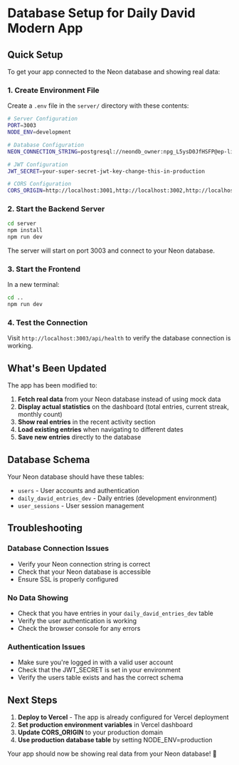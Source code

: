 # Database Setup for Daily David Modern App

## Quick Setup

To get your app connected to the Neon database and showing real data:

### 1. Create Environment File

Create a `.env` file in the `server/` directory with these contents:

```bash
# Server Configuration
PORT=3003
NODE_ENV=development

# Database Configuration
NEON_CONNECTION_STRING=postgresql://neondb_owner:npg_L5ysD0JfHSFP@ep-little-base-adgfntzb-pooler.c-2.us-east-1.aws.neon.tech/neondb?sslmode=require&channel_binding=require

# JWT Configuration
JWT_SECRET=your-super-secret-jwt-key-change-this-in-production

# CORS Configuration
CORS_ORIGIN=http://localhost:3001,http://localhost:3002,http://localhost:5173
```

### 2. Start the Backend Server

```bash
cd server
npm install
npm run dev
```

The server will start on port 3003 and connect to your Neon database.

### 3. Start the Frontend

In a new terminal:

```bash
cd ..
npm run dev
```

### 4. Test the Connection

Visit `http://localhost:3003/api/health` to verify the database connection is working.

## What's Been Updated

The app has been modified to:

1. **Fetch real data** from your Neon database instead of using mock data
2. **Display actual statistics** on the dashboard (total entries, current streak, monthly count)
3. **Show real entries** in the recent activity section
4. **Load existing entries** when navigating to different dates
5. **Save new entries** directly to the database

## Database Schema

Your Neon database should have these tables:

- `users` - User accounts and authentication
- `daily_david_entries_dev` - Daily entries (development environment)
- `user_sessions` - User session management

## Troubleshooting

### Database Connection Issues
- Verify your Neon connection string is correct
- Check that your Neon database is accessible
- Ensure SSL is properly configured

### No Data Showing
- Check that you have entries in your `daily_david_entries_dev` table
- Verify the user authentication is working
- Check the browser console for any errors

### Authentication Issues
- Make sure you're logged in with a valid user account
- Check that the JWT_SECRET is set in your environment
- Verify the users table exists and has the correct schema

## Next Steps

1. **Deploy to Vercel** - The app is already configured for Vercel deployment
2. **Set production environment variables** in Vercel dashboard
3. **Update CORS_ORIGIN** to your production domain
4. **Use production database table** by setting NODE_ENV=production

Your app should now be showing real data from your Neon database! 🎉
